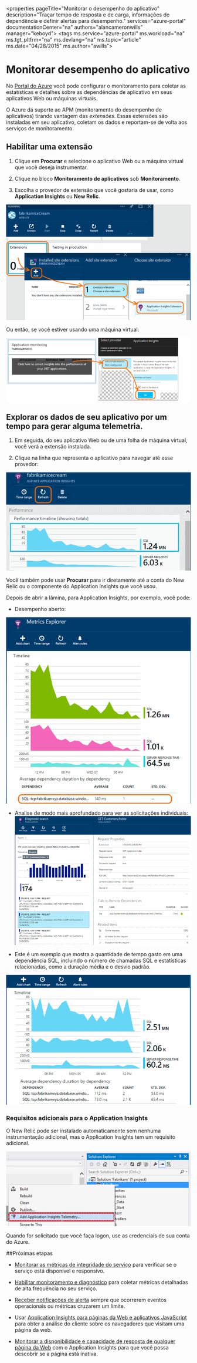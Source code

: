 <properties 
	pageTitle="Monitorar o desempenho do aplicativo" 
	description="Traçar tempo de resposta e de carga, informações de dependência e definir alertas para desempenho." 
	services="azure-portal" 
	documentationCenter="na" 
	authors="alancameronwills" 
	manager="keboyd"\> 
<tags 
	ms.service="azure-portal" 
	ms.workload="na" 
	ms.tgt\_pltfrm="na" 
	ms.devlang="na" 
	ms.topic="article" 
	ms.date="04/28/2015" 
	ms.author="awills"\> 

# Monitorar desempenho do aplicativo 

No [Portal do Azure](http://portal.azure.com) você pode configurar o monitoramento para coletar as estatísticas e detalhes sobre as dependências de aplicativo em seus aplicativos Web ou máquinas virtuais.

O Azure dá suporte ao APM (monitoramento do desempenho de aplicativos\) tirando vantagem das *extensões*. Essas extensões são instaladas em seu aplicativo, coletam os dados e reportam-se de volta aos serviços de monitoramento. 

## Habilitar uma extensão 

1. Clique em **Procurar** e selecione o aplicativo Web ou a máquina virtual que você deseja instrumentar.

2. Clique no bloco **Monitoramento de aplicativos** sob **Monitoramento**.

3. Escolha o provedor de extensão que você gostaria de usar, como **Application Insights** ou **New Relic**. 

![Web app APM](./media/insights-perf-analytics/05-extend.png) 

Ou então, se você estiver usando uma máquina virtual:

![Máquina virtual](./media/insights-perf-analytics/10-vm1.png) 

## Explorar os dados de seu aplicativo por um tempo para gerar alguma telemetria. 

1. Em seguida, do seu aplicativo Web ou de uma folha de máquina virtual, você verá a extensão instalada. 

2. Clique na linha que representa o aplicativo para navegar até esse provedor: 

![Clique em Atualizar](./media/insights-perf-analytics/06-overview.png) 

Você também pode usar **Procurar** para ir diretamente até a conta do New Relic ou o componente do Application Insights que você usou. 

Depois de abrir a lâmina, para Application Insights, por exemplo, você pode: 

- Desempenho aberto: 

![Na lâmina de visão geral do Application Insights, clique no bloco Desempenho](./media/insights-perf-analytics/07-dependency.png)

- Analise de modo mais aprofundado para ver as solicitações individuais: 
![Na grade, clique em uma dependência para ver as solicitações relacionadas.](./media/insights-perf-analytics/08-requests.png) 

- Este é um exemplo que mostra a quantidade de tempo gasto em uma dependência SQL, incluindo o número de chamadas SQL e estatísticas relacionadas, como a duração média e o desvio padrão. 

![](./media/insights-perf-analytics/01-example.png) 

### Requisitos adicionais para o Application Insights 

O New Relic pode ser instalado automaticamente sem nenhuma instrumentação adicional, mas o Application Insights tem um requisito adicional.

![Na caixa de diálogo Novo Projeto, selecione o Application Insights](./media/insights-perf-analytics/03-add.png) 

Quando for solicitado que você faça logon, use as credenciais de sua conta do Azure. 

##Próximas etapas 

* [Monitorar as métricas de integridade do serviço](insights-how-to-customize-monitoring.md) para verificar se o serviço está disponível e responsivo. 

* [Habilitar monitoramento e diagnóstico](insights-how-to-use-diagnostics.md) para coletar métricas detalhadas de alta frequência no seu serviço. 

* [Receber notificações de alerta](insights-receive-alert-notifications.md) sempre que ocorrerem eventos operacionais ou métricas cruzarem um limite. 

* Usar [Application Insights para páginas da Web e aplicativos JavaScript](app-insights-web-track-usage.md) para obter a análise do cliente sobre os navegadores que visitam uma página da web. 

* [Monitorar a disponibilidade e capacidade de resposta de qualquer página da Web](app-insights-monitor-web-app-availability.md) com o Application Insights para que você possa descobrir se a página está inativa.

<!--HONumber=54-->